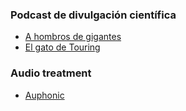 ### Podcast de divulgación científica
* [A hombros de gigantes](http://www.rtve.es/alacarta/audios/a-hombros-de-gigantes/)
* [El gato de Touring](https://elgatodeturing.com/)

### Audio treatment
* [Auphonic](https://auphonic.com/)

